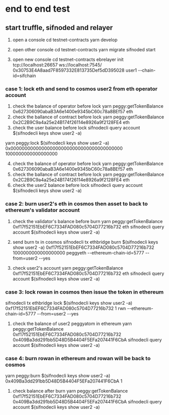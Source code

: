 
# end to end test
## start truffle, sifnoded and relayer
1. open a console
cd testnet-contracts
yarn develop

2. open other console 
cd testnet-contracts
yarn migrate
sifnoded start

1. open new console
cd testnet-contracts
ebrelayer init tcp://localhost:26657 ws://localhost:7545/ 0x30753E4A8aad7F8597332E813735Def5dD395028 user1 --chain-id=sifchain

### case 1: lock eth and send to cosmos user2 from eth operator account
1. check the balance of operator before lock
yarn peggy:getTokenBalance  0x627306090abaB3A6e1400e9345bC60c78a8BEf57 eth
2. check the ballance of contract before lock
yarn peggy:getTokenBalance  0x2C2B9C9a4a25e24B174f26114e8926a9f2128FE4  eth
3. check the user balance before lock
sifnodecli query account $(sifnodecli keys show user2 -a)

yarn peggy:lock $(sifnodecli keys show user2 -a) 0x0000000000000000000000000000000000000000 1000000000000000000

4. check the balance of operator before lock
yarn peggy:getTokenBalance  0x627306090abaB3A6e1400e9345bC60c78a8BEf57 eth
5. check the ballance of contract before lock
yarn peggy:getTokenBalance  0x2C2B9C9a4a25e24B174f26114e8926a9f2128FE4  eth
6. check the user2 balance before lock
sifnodecli query account $(sifnodecli keys show user2 -a)

### case 2: burn user2's eth in cosmos then asset to back to ethereum's validator account
1. check the validator's balance before burn
yarn peggy:getTokenBalance 0xf17f52151EbEF6C7334FAD080c5704D77216b732 eth
sifnodecli query account $(sifnodecli keys show user2 -a)

2. send burn tx in cosmos
sifnodecli tx ethbridge burn $(sifnodecli keys show user2 -a) 0xf17f52151EbEF6C7334FAD080c5704D77216b732 1000000000000000000 peggyeth --ethereum-chain-id=5777 --from=user2 --yes

3. check user2's account 
yarn peggy:getTokenBalance 0xf17f52151EbEF6C7334FAD080c5704D77216b732 eth
sifnodecli query account $(sifnodecli keys show user2 -a)

### case 3: lock rowan in cosmos then issue the token in ethereum
sifnodecli tx ethbridge lock $(sifnodecli keys show user2 -a) 0xf17f52151EbEF6C7334FAD080c5704D77216b732 1 rwn  --ethereum-chain-id=5777 --from=user2 --yes

1. check the balance of user2 peggyatom in ethereum
yarn peggy:getTokenBalance 0xf17f52151EbEF6C7334FAD080c5704D77216b732  0x409Ba3dd291bb5D48D5B4404F5EFa207441F6CbA
sifnodecli query account $(sifnodecli keys show user2 -a)

### case 4: burn rowan in ethereum and rowan will be back to cosmos
yarn peggy:burn $(sifnodecli keys show user2 -a) 0x409Ba3dd291bb5D48D5B4404F5EFa207441F6CbA 1
1. check balance after burn 
yarn peggy:getTokenBalance 0xf17f52151EbEF6C7334FAD080c5704D77216b732  0x409Ba3dd291bb5D48D5B4404F5EFa207441F6CbA
sifnodecli query account $(sifnodecli keys show user2 -a)